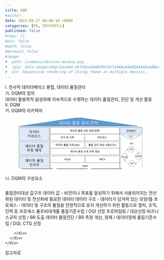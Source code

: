 ```yaml
---
title: DQM
#author: 
date: 2023-09-27 00:00:10 +0800
categories: [PE, 데이터베이스]
published: false
#tags: []
#pin: false
#math: false
#mermaid: false
#image:
#  path: /commons/devices-mockup.png
#  lqip: data:image/webp;base64,UklGRpoAAABXRUJQVlA4WAoAAAAQAAAADwAABwAAQUxQSDIAAAARL0AmbZurmr57yyIiqE8oiG0bejIYEQTgqiDA9vqnsUSI6H+oAERp2HZ65qP/VIAWAFZQOCBCAAAA8AEAnQEqEAAIAAVAfCWkAALp8sF8rgRgAP7o9FDvMCkMde9PK7euH5M1m6VWoDXf2FkP3BqV0ZYbO6NA/VFIAAAA
#  alt: Responsive rendering of Chirpy theme on multiple devices.
---
```


<div class="post-wrap">
  <div class="para">
    <div class="para-title">
      I. 전사적 데이터베이스 통합, 데이터 품질관리
    </div>
    <div class="para-cntnt">
      <div class="para">
        <div class="para-title">
          가. DQM의 정의
        </div>
        <div class="para-cntnt">
            데이터 활용목적 달성위해 지속적으로 수행하는 데이터 품질관리, 진단 및 개선 활동
        </div>
      </div>
    </div>
  </div>
  
  <div class="para">
    <div class="para-title">
      II. DQM
    </div>
    <div class="para-cntnt">
      <div class="para">
        <div class="para-title">
          가. DQM의 아키텍처
        </div>
        <div class="para-cntnt">
          <figure class="post-figure">
            <img src="/assets/img/posts/DQM.png" alt="DQM">
<!--            <figcaption>Source: Unveiling the Metaverse: Exploring Emerging Trends, Multifaceted Perspectives, and Future Challenges</figcaption>-->
          </figure>
        </div>
      </div>
      <div class="para">
        <div class="para-title">
          나. DQM의 구성요소
        </div>
        <div class="para-cntnt">
          <table class="post-table">
          </table>
          품질관리대상 값구프
  데이터 값 - 비전이나 목표를 달성하기 위해서 사용되어지는 전산화된 데이터 및 전산화에 필요한 데이터
  데이터 구조 - 데이터가 담겨져 있는 모양/틀
  프로세스  - 데이터 및 구조의 품질을 안정적으로 유지 개선하기 위한 활동으로 절차, 조직, 인력 등
프로세스 품프비데개품
  품질기준수립 / DQI 선정
  프로파일링 / 대상선정
  비즈니스규칙 선정 / BR 도출
  데이터 품질진단 / BR 측정
  개선, 정제 / 데이터정제
  품질기준수립 / DQI, CTQ 선정

        </div>
      </div>
    </div>
  </div>

  <div class="refr-wrap">
    <div class="refr-title">
        참고자료
    </div>
    <ol class="refr-list">
    <!--    <li>(나현식, 최대선) <a target="_blank" href="https://scienceon.kisti.re.kr/commons/util/originalView.do?cn=JAKO202225948430499&oCn=JAKO202225948430499&dbt=JAKO&journal=NJOU00291864">메타버스 보안 위협 요소 및 대응 방안 검토</a></li>-->
    <!--    <li>(M. Uddin, S. Manickam, H. Ullah, M. Obaidat and A. Dandoush) <a target="_blank" href="https://ieeexplore.ieee.org/abstract/document/10138386">Unveiling the Metaverse: Exploring Emerging Trends, Multifaceted Perspectives, and Future Challenges</a></li>-->
    </ol>
  </div>
</div>
